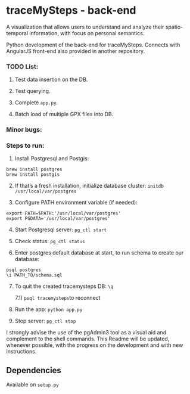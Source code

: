 # traceMySteps - back-end

A visualization that allows users to understand and analyze their spatio-temporal information, with focus on personal semantics.

Python development of the back-end for traceMySteps. Connects with AngularJS front-end also provided in another repository.

### TODO List:

1) Test data insertion on the DB.

2) Test querying.

3) Complete `app.py`.

4) Batch load of multiple GPX files into DB.

### Minor bugs:

### Steps to run:

1) Install Postgresql and Postgis:
```
brew install postgres
brew install postgis
```
2) If that’s a fresh installation, initialize database cluster:
`initdb /usr/local/var/postgres`

3) Configure PATH environment variable (if needed):
```
export PATH=$PATH:'/usr/local/var/postgres'
export PGDATA='/usr/local/var/postgres'
```
4) Start Postgresql server:
`pg_ctl start`

5) Check status:
`pg_ctl status`

6) Enter postgres default database at start, to run schema to create our database:
```
psql postgres
\i PATH_TO/schema.sql
```

7) To quit the created tracemysteps DB:
`\q`
  
    7.1) `psql tracemysteps`to reconnect

8) Run the app:
`python app.py`

9) Stop server:
`pg_ctl stop`

I strongly advise the use of the pgAdmin3 tool as a visual aid and complement to the shell commands.
This Readme will be updated, whenever possible, with the progress on the development and with new instructions.


## Dependencies

Available on `setup.py`
